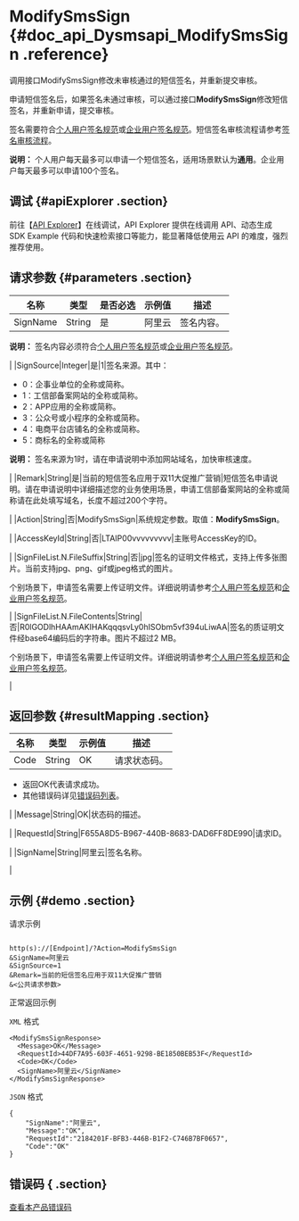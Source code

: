 # ModifySmsSign {#doc_api_Dysmsapi_ModifySmsSign .reference}

调用接口ModifySmsSign修改未审核通过的短信签名，并重新提交审核。

申请短信签名后，如果签名未通过审核，可以通过接口**ModifySmsSign**修改短信签名，并重新申请，提交审核。

签名需要符合[个人用户签名规范](~~108076~~)或[企业用户签名规范](~~108254~~)。短信签名审核流程请参考[签名审核流程](~~108083~~)。

**说明：** 个人用户每天最多可以申请一个短信签名，适用场景默认为**通用**。企业用户每天最多可以申请100个签名。

## 调试 {#apiExplorer .section}

前往【[API Explorer](https://api.aliyun.com/#product=Dysmsapi&api=ModifySmsSign)】在线调试，API Explorer 提供在线调用 API、动态生成 SDK Example 代码和快速检索接口等能力，能显著降低使用云 API 的难度，强烈推荐使用。

## 请求参数 {#parameters .section}

|名称|类型|是否必选|示例值|描述|
|--|--|----|---|--|
|SignName|String|是|阿里云|签名内容。

 **说明：** 签名内容必须符合[个人用户签名规范](~~108076~~)或[企业用户签名规范](~~108254~)。

 |
|SignSource|Integer|是|1|签名来源。其中：

 -   0：企事业单位的全称或简称。
-   1：工信部备案网站的全称或简称。
-   2：APP应用的全称或简称。
-   3：公众号或小程序的全称或简称。
-   4：电商平台店铺名的全称或简称。
-   5：商标名的全称或简称

 **说明：** 签名来源为1时，请在申请说明中添加网站域名，加快审核速度。

 |
|Remark|String|是|当前的短信签名应用于双11大促推广营销|短信签名申请说明。请在申请说明中详细描述您的业务使用场景，申请工信部备案网站的全称或简称请在此处填写域名，长度不超过200个字符。

 |
|Action|String|否|ModifySmsSign|系统规定参数。取值：**ModifySmsSign**。

 |
|AccessKeyId|String|否|LTAIP00vvvvvvvvv|主账号AccessKey的ID。

 |
|SignFileList.N.FileSuffix|String|否|jpg|签名的证明文件格式，支持上传多张图片。当前支持jpg、png、gif或jpeg格式的图片。

 个别场景下，申请签名需要上传证明文件。详细说明请参考[个人用户签名规范](~~108076~~)和[企业用户签名规范](~~108254~)。

 |
|SignFileList.N.FileContents|String|否|R0lGODlhHAAmAKIHAKqqqsvLy0hISObm5vf394uLiwAA|签名的质证明文件经base64编码后的字符串。图片不超过2 MB。

 个别场景下，申请签名需要上传证明文件。详细说明请参考[个人用户签名规范](~~108076~~)和[企业用户签名规范](~~108254~)。

 |

## 返回参数 {#resultMapping .section}

|名称|类型|示例值|描述|
|--|--|---|--|
|Code|String|OK|请求状态码。

 -   返回OK代表请求成功。
-   其他错误码详见[错误码列表](~~101346~~)。

 |
|Message|String|OK|状态码的描述。

 |
|RequestId|String|F655A8D5-B967-440B-8683-DAD6FF8DE990|请求ID。

 |
|SignName|String|阿里云|签名名称。

 |

## 示例 {#demo .section}

请求示例

``` {#request_demo}

http(s)://[Endpoint]/?Action=ModifySmsSign
&SignName=阿里云
&SignSource=1
&Remark=当前的短信签名应用于双11大促推广营销
&<公共请求参数>

```

正常返回示例

`XML` 格式

``` {#xml_return_success_demo}
<ModifySmsSignResponse>
  <Message>OK</Message>
  <RequestId>44DF7A95-603F-4651-9298-BE1850BEB53F</RequestId>
  <Code>OK</Code>
  <SignName>阿里云</SignName>
</ModifySmsSignResponse>

```

`JSON` 格式

``` {#json_return_success_demo}
{
	"SignName":"阿里云",
	"Message":"OK",
	"RequestId":"2184201F-BFB3-446B-B1F2-C746B7BF0657",
	"Code":"OK"
}
```

## 错误码 { .section}

[查看本产品错误码](https://error-center.aliyun.com/status/product/Dysmsapi)


